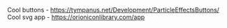Cool buttons - https://tympanus.net/Development/ParticleEffectsButtons/<br>
Cool svg app - https://orioniconlibrary.com/app
